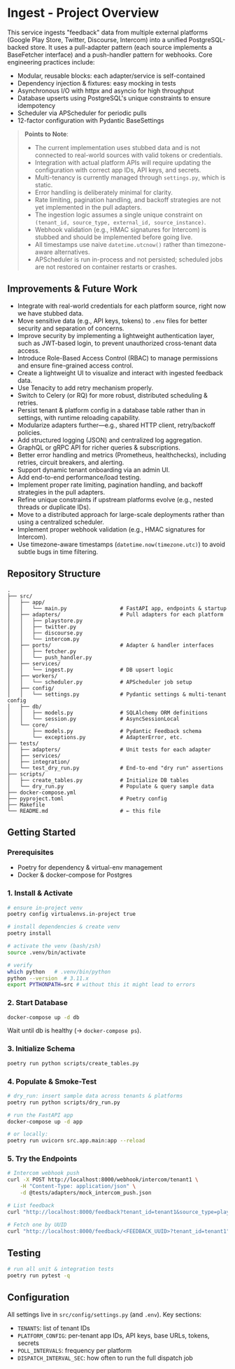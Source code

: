 # Ingest - Project Overview

This service ingests "feedback" data from multiple external platforms (Google Play Store, Twitter, Discourse, Intercom) into a unified PostgreSQL-backed store. It uses a pull-adapter pattern (each source implements a BaseFetcher interface) and a push-handler pattern for webhooks. Core engineering practices include:

- Modular, reusable blocks: each adapter/service is self-contained
- Dependency injection & fixtures: easy mocking in tests
- Asynchronous I/O with httpx and asyncio for high throughput
- Database upserts using PostgreSQL's unique constraints to ensure idempotency
- Scheduler via APScheduler for periodic pulls
- 12-factor configuration with Pydantic BaseSettings

> **Points to Note**:  
> - The current implementation uses stubbed data and is not connected to real-world sources with valid tokens or credentials.  
> - Integration with actual platform APIs will require updating the configuration with correct app IDs, API keys, and secrets.
> - Multi-tenancy is currently managed through `settings.py`, which is static.
> - Error handling is deliberately minimal for clarity.
> - Rate limiting, pagination handling, and backoff strategies are not yet implemented in the pull adapters.
> - The ingestion logic assumes a single unique constraint on `(tenant_id, source_type, external_id, source_instance)`.
> - Webhook validation (e.g., HMAC signatures for Intercom) is stubbed and should be implemented before going live.
> - All timestamps use naive `datetime.utcnow()` rather than timezone-aware alternatives.
> - APScheduler is run in-process and not persisted; scheduled jobs are not restored on container restarts or crashes.


## Improvements & Future Work

- Integrate with real-world credentials for each platform source, right now we have stubbed data.
- Move sensitive data (e.g., API keys, tokens) to `.env` files for better security and separation of concerns.
- Improve security by implementing a lightweight authentication layer, such as JWT-based login, to prevent unauthorized cross-tenant data access.
- Introduce Role-Based Access Control (RBAC) to manage permissions and ensure fine-grained access control.
- Create a lightweight UI to visualize and interact with ingested feedback data.
- Use Tenacity to add retry mechanism properly.
- Switch to Celery (or RQ) for more robust, distributed scheduling & retries.
- Persist tenant & platform config in a database table rather than in settings, with runtime reloading capability.
- Modularize adapters further—e.g., shared HTTP client, retry/backoff policies.
- Add structured logging (JSON) and centralized log aggregation.
- GraphQL or gRPC API for richer queries & subscriptions.
- Better error handling and metrics (Prometheus, healthchecks), including retries, circuit breakers, and alerting.
- Support dynamic tenant onboarding via an admin UI.
- Add end-to-end performance/load testing.
- Implement proper rate limiting, pagination handling, and backoff strategies in the pull adapters.
- Refine unique constraints if upstream platforms evolve (e.g., nested threads or duplicate IDs).
- Move to a distributed approach for large-scale deployments rather than using a centralized scheduler.
- Implement proper webhook validation (e.g., HMAC signatures for Intercom).
- Use timezone-aware timestamps (`datetime.now(timezone.utc)`) to avoid subtle bugs in time filtering.


## Repository Structure

```
.
├── src/
│   ├── app/
│   │   └── main.py                 # FastAPI app, endpoints & startup
│   ├── adapters/                   # Pull adapters for each platform
│   │   ├── playstore.py
│   │   ├── twitter.py
│   │   ├── discourse.py
│   │   └── intercom.py
│   ├── ports/                      # Adapter & handler interfaces
│   │   ├── fetcher.py
│   │   └── push_handler.py
│   ├── services/
│   │   └── ingest.py               # DB upsert logic
│   ├── workers/
│   │   └── scheduler.py            # APScheduler job setup
│   ├── config/
│   │   └── settings.py             # Pydantic settings & multi-tenant config
│   ├── db/
│   │   ├── models.py               # SQLAlchemy ORM definitions
│   │   └── session.py              # AsyncSessionLocal
│   └── core/
│       ├── models.py               # Pydantic Feedback schema
│       └── exceptions.py           # AdapterError, etc.
├── tests/
│   ├── adapters/                   # Unit tests for each adapter
│   ├── services/
│   ├── integration/
│   └── test_dry_run.py             # End-to-end "dry run" assertions
├── scripts/
│   ├── create_tables.py            # Initialize DB tables
│   └── dry_run.py                  # Populate & query sample data
├── docker-compose.yml
├── pyproject.toml                  # Poetry config
├── Makefile
└── README.md                       # ← this file
```

## Getting Started

### Prerequisites

- Poetry for dependency & virtual-env management
- Docker & docker-compose for Postgres

### 1. Install & Activate

```bash
# ensure in-project venv
poetry config virtualenvs.in-project true

# install dependencies & create venv
poetry install

# activate the venv (bash/zsh)
source .venv/bin/activate

# verify
which python   # .venv/bin/python
python --version  # 3.11.x
export PYTHONPATH=src # without this it might lead to errors

```

### 2. Start Database

```bash
docker-compose up -d db
```

Wait until db is healthy (→ `docker-compose ps`).

### 3. Initialize Schema

```bash
poetry run python scripts/create_tables.py
```

### 4. Populate & Smoke-Test

```bash
# dry_run: insert sample data across tenants & platforms
poetry run python scripts/dry_run.py

# run the FastAPI app
docker-compose up -d app

# or locally:
poetry run uvicorn src.app.main:app --reload
```

### 5. Try the Endpoints

```bash
# Intercom webhook push
curl -X POST http://localhost:8000/webhook/intercom/tenant1 \
    -H "Content-Type: application/json" \
    -d @tests/adapters/mock_intercom_push.json

# List feedback
curl "http://localhost:8000/feedback?tenant_id=tenant1&source_type=playstore"

# Fetch one by UUID
curl "http://localhost:8000/feedback/<FEEDBACK_UUID>?tenant_id=tenant1"
```

## Testing

```bash
# run all unit & integration tests
poetry run pytest -q
```

## Configuration

All settings live in `src/config/settings.py` (and `.env`). Key sections:
- `TENANTS`: list of tenant IDs
- `PLATFORM_CONFIG`: per-tenant app IDs, API keys, base URLs, tokens, secrets
- `POLL_INTERVALS`: frequency per platform
- `DISPATCH_INTERVAL_SEC`: how often to run the full dispatch job